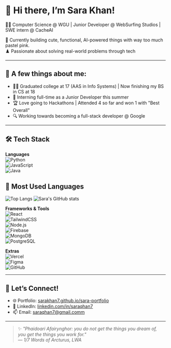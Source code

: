 # 🌟 Hi there, I’m Sara Khan!

👩‍💻 Computer Science @ WGU | Junior Developer @ WebSurfing Studios | SWE intern @ CacheAI 

🌸 Currently building cute, functional, AI-powered things with way too much pastel pink.  
♟️ Passionate about solving real-world problems through tech

---

## 🧁 A few things about me:
- 👩‍🎓 Graduated college at 17 (AAS in Info Systems) | Now finishing my BS in CS at 18
- 💼 Interning full-time as a Junior Developer this summer  
- 🏆 Love going to Hackathons | Attended 4 so far and won 1 with "Best Overall"  
- 🔍 Working towards becoming a full-stack developer @ Google 

---

## 🛠 Tech Stack

**Languages**  
![Python](https://img.shields.io/badge/-Python-ffb6c1?style=flat&logo=python&logoColor=white)  
![JavaScript](https://img.shields.io/badge/-JavaScript-ffb6c1?style=flat&logo=javascript&logoColor=white)  
![Java](https://img.shields.io/badge/-Java-ffb6c1?style=flat&logo=java&logoColor=white)

## 💖 Most Used Languages

![Top Langs](https://github-readme-stats.vercel.app/api/top-langs/?username=sarakhan7&layout=compact&title_color=FB6F92&text_color=FF8FAB&bg_color=FFE5EC&border_color=FFC2D1&hide_border=false)
![Sara's GitHub stats](https://github-readme-stats.vercel.app/api?username=sarakhan7&show_icons=true&title_color=FB6F92&text_color=FF8FAB&icon_color=FFB3C6&bg_color=FFE5EC&border_color=FFC2D1&hide_border=false)

**Frameworks & Tools**  
![React](https://img.shields.io/badge/-React-ffc2d1?style=flat&logo=react)  
![TailwindCSS](https://img.shields.io/badge/-Tailwind-ffc2d1?style=flat&logo=tailwindcss)  
![Node.js](https://img.shields.io/badge/-Node.js-ffc2d1?style=flat&logo=nodedotjs)  
![Firebase](https://img.shields.io/badge/-Firebase-ffc2d1?style=flat&logo=firebase)  
![MongoDB](https://img.shields.io/badge/-MongoDB-ffc2d1?style=flat&logo=mongodb)  
![PostgreSQL](https://img.shields.io/badge/-PostgreSQL-ffc2d1?style=flat&logo=postgresql)

**Extras**  
![Vercel](https://img.shields.io/badge/-Vercel-ffb3c6?style=flat&logo=vercel)  
![Figma](https://img.shields.io/badge/-Figma-ffb3c6?style=flat&logo=figma)  
![GitHub](https://img.shields.io/badge/-GitHub-ffb3c6?style=flat&logo=github)

---

## 💌 Let’s Connect!

- 🌐 Portfolio: [sarakhan7.github.io/sara-portfolio](https://sara-portfolio-orcin.vercel.app/)  
- 💼 LinkedIn: [linkedin.com/in/saraqhan7](https://linkedin.com/in/saraqhan7)  
- 📫 Email: saraqhan7@gmail.comm

---

> ✨ *"Phaidoari Afairynghor: you do not get the things you dream of, you get the things you work for."*  
> — *1/7 Words of Arcturus, LWA*
